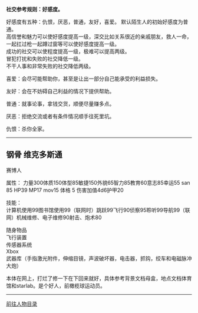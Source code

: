 
**社交参考规则：好感度。**

好感度有五种：仇恨，厌恶，普通，友好，喜爱。
默认陌生人的初始好感度为普通。  
高信誉和魅力可以使好感度提高一级，深交比如关系很近的亲戚朋友，救人一命，一起扛过枪一起蹲过窗等可以使好感度提高一级。  
成功的社交可以使程度提高一级，极难可以提高两级。  
冒犯打扰和失败的社交降低一级。  
不干人事和非常失败的社交降低两级。  

喜爱：会尽可能帮助你，甚至是让出一部分自己能承受的利益损失。

友好：会在不妨碍自己利益的情况下提供帮助。

普通：就事论事，拿钱交货，顺便尽量赚多点。

厌恶：拒绝交流或者有条件情况顺手往死里坑。

仇恨：杀你全家。

---
## 钢骨 维克多斯通 

赛博人

属性：
力量300体质150体型85敏捷150外貌65智力85教育60意志85幸运55 san 85 HP39 MP17 mov15 体格 5 伤害加值4d6护甲20

技能：  
计算机使用99图书馆使用99（联网时）跳跃99飞行90侦察95聆听99导航99（联网）机械维修、电子维修90射击、炮术80

随身物品  
飞行装置  
传感器系统  
Xbox  
武器库（手指激光附件，伸缩目镜，声波破坏器，电击器，抓钩，绞车和电磁脉冲大炮）

本体在网上，打烂了修一下在下回来就好，具体参考背景文档母盒，地点文档体育馆和starlab。是个好人，前橄榄球运动员。

---

[前往人物目录](../人物目录.md)